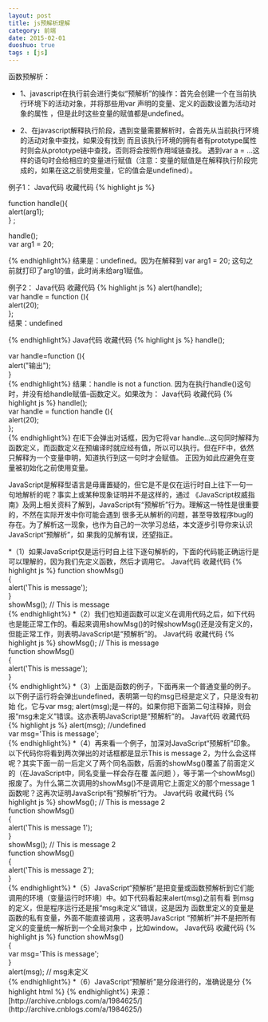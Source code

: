 ```yaml
---
layout: post
title: js预解析理解
category: 前端
date: 2015-02-01
duoshuo: true
tags : [js]
---
```


函数预解析：

* 1、javascript在执行前会进行类似“预解析”的操作：首先会创建一个在当前执行环境下的活动对象，并将那些用var 声明的变量、定义的函数设置为活动对象的属性 ，但是此时这些变量的赋值都是undefined。
 
* 2、在javascript解释执行阶段，遇到变量需要解析时，会首先从当前执行环境的活动对象中查找，如果没有找到‍ 而且该执行环境的拥有者有prototype属性时则会从prototype链中查找，否则将会按照作用域链查找。 遇到var a = …这样的语句时会给相应的变量进行赋值（注意：变量的赋值是在解释执行阶段完成的，如果在这之前使用变量，它的值会是undefined）。

<!-- more -->

例子1：
Java代码  收藏代码
{% highlight js %}

function handle(){        
     alert(arg1);         
   } ;    
       
   handle();         
   var arg1 = 20;  

 {% endhighlight%}
 结果是：undefined。因为在解释到 var arg1 = 20; 这句之前就打印了arg1的值，此时尚未给arg1赋值。
 
例子2：
Java代码  收藏代码
{% highlight js %}
alert(handle);      
var handle = function (){   
       alert(20);       
};   
 结果：undefined
 
  {% endhighlight%}
Java代码  收藏代码
{% highlight js %}
handle();  
  
var handle=function (){  
      alert("输出");  
}  
  {% endhighlight%}
 结果：handle is not a function. 因为在执行handle()这句时，并没有给handle赋值–函数定义。如果改为：
Java代码  收藏代码
{% highlight js %}
handle();      
var handle = function handle (){   
       alert(20);       
};   
  {% endhighlight%}
在IE下会弹出对话框，因为它将var handle…这句同时解释为函数定义，而函数定义在预编译时就应经有值，所以可以执行。但在FF中，依然只解释为一个变量申明，知道执行到这一句时才会赋值。
正因为如此应避免在变量被初始化之前使用变量。
 
 
JavaScript是解释型语言是毋庸置疑的，但它是不是仅在运行时自上往下一句一句地解析的呢？事实上或某种现象证明并不是这样的，通过 《JavaScript权威指南》及网上相关资料了解到，JavaScript有“预解析”行为。理解这一特性是很重要的，不然在实际开发中你可能会遇到 很多无从解析的问题，甚至导致程序bug的存在。为了解析这一现象，也作为自己的一次学习总结，本文逐步引导你来认识JavaScript“预解析”，如 果我的见解有误，还望指正。

*（1）如果JavaScript仅是运行时自上往下逐句解析的，下面的代码能正确运行是可以理解的，因为我们先定义函数，然后才调用它。
Java代码  收藏代码
{% highlight js %}
function showMsg()  
{  
    alert('This is message');  
}  
showMsg(); // This is message  
   {% endhighlight%}
*（2）我们也知道函数可以定义在调用代码之后，如下代码也是能正常工作的。看起来调用showMsg()的时候showMsg()还是没有定义的，但能正常工作，则表明JavaScript是“预解析”的。
Java代码  收藏代码
{% highlight js %}
showMsg(); // This is message  
function showMsg()  
{  
    alert('This is message');  
}  
   {% endhighlight%}
*（3）上面是函数的例子，下面再来一个普通变量的例子。以下例子运行将会弹出undefined，表明第一句的msg已经是定义了，只是没有初始 化，它与var msg; alert(msg);是一样的。如果你把下面第二句注释掉，则会报“msg未定义”错误。这亦表明JavaScript是“预解析”的。
Java代码  收藏代码
{% highlight js %}
alert(msg); //undefined  
var msg='This is message';  
    {% endhighlight%}
*（4）再来看一个例子，加深对JavaScript“预解析”印象。以下代码你将看到两次弹出的对话框都是显示This is message 2，为什么会这样呢？其实下面一前一后定义了两个同名函数，后面的showMsg()覆盖了前面定义的（在JavaScript中，同名变量一样会存在覆 盖问题 ），等于第一个showMsg()报废了。为什么第二次调用的showMsg()不是调用它上面定义的那个message 1函数呢？这再次证明JavaScript有“预解析”行为。
Java代码  收藏代码
{% highlight js %}
showMsg(); // This is message 2  
function showMsg()  
{  
    alert('This is message 1');  
}  
showMsg(); // This is message 2  
function showMsg()  
{  
    alert('This is message 2');  
}  
     {% endhighlight%}
*（5）JavaScript“预解析”是把变量或函数预解析到它们能调用的环境（变量运行时环境）中。如下代码看起来alert(msg)之前有看 到msg的定义，但是程序运行还是报“msg未定义”错误，这是因为 函数里定义的变量是函数的私有变量，外面不能直接调用 ，这表明JavaScript “预解析”并不是把所有定义的变量统一解析到一个全局对象中 ，比如window。
Java代码  收藏代码
{% highlight js %}
function showMsg()  
{  
    var msg='This is message';  
}  
alert(msg); // msg未定义  
 {% endhighlight%}
*（6）JavaScript“预解析”是分段进行的，准确说是分
{% highlight html %} <script> {% endhighlight %}
块进行的。以下代码出现在同一个页面的两个脚本块中， 同时定义了三个同名函数。程序运行结果表明第二个
{% highlight js %} <script> {% endhighlight %}
脚本块的showMsg()没有覆盖前面两个showMsg()，而第一个脚本块的第二个 showMsg()则覆盖了第一个showMsg()。

Java代码  收藏代码
{% highlight html %}
<body>  
<script type="text/javascript">  
showMsg(); //This is message 2  
function showMsg()  
{  
    alert('This is message 1');  
}  
function showMsg()  
{  
    alert('This is message 2');  
}  
</script>  
  
<script type="text/javascript">  
function showMsg()  
{  
    alert('This is message 3');  
}  
</script>  
</body>  
 {% endhighlight%}
 来源：[http://archive.cnblogs.com/a/1984625/](http://archive.cnblogs.com/a/1984625/)